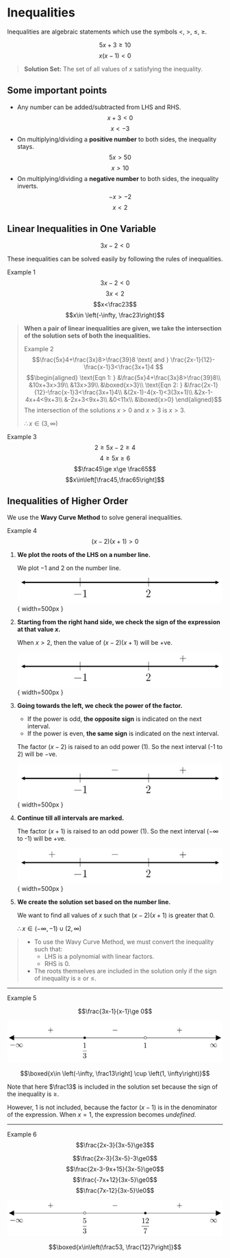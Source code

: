 # **Inequalities**

Inequalities are algebraic statements which use the symbols $<$, $>$, $\le$, $\ge$.

$$5x+3\ge 10$$
$$x(x-1)<0$$

> **Solution Set:** The set of all values of $x$ satisfying the inequality.

## Some important points
- Any number can be added/subtracted from LHS and RHS.
    $$x+3<0$$
    $$x<-3\tag{subtract $3$}$$
- On multiplying/dividing a **positive number** to both sides, the inequality stays.
    $$5x>50$$
    $$x>10\tag{divide $5$}$$
- On multiplying/dividing a **negative number** to both sides, the inequality inverts.
    $$-x>-2$$
    $$x<2\tag{multiply $-1$}$$


## Linear Inequalities in One Variable

$$3x-2<0$$

These inequalities can be solved easily by following the rules of inequalities.

Example 1
$$3x-2<0$$
$$3x<2$$
$$x<\frac23$$
$$x\in \left(-\infty, \frac23\right)$$

> **When a pair of linear inequalities are given, we take the intersection of the solution sets of both the inequalities.**
> 
> Example 2
> $$\frac{5x}4+\frac{3x}8>\frac{39}8 \text{ and } \frac{2x-1}{12}-\frac{x-1}3<\frac{3x+1}4 $$
> $$\begin{aligned}
> \text{Eqn 1: } &\frac{5x}4+\frac{3x}8>\frac{39}8\\
> &10x+3x>39\\
> &13x>39\\
> &\boxed{x>3}\\
> \text{Eqn 2: } &\frac{2x-1}{12}-\frac{x-1}3<\frac{3x+1}4\\
> &(2x-1)-4(x-1)<3(3x+1)\\
> &2x-1-4x+4<9x+3\\
> &-2x+3<9x+3\\
> &0<11x\\
> &\boxed{x>0}
> \end{aligned}$$
> The intersection of the solutions $x>0$ and $x>3$ is $x>3$.
> 
> $\therefore x\in (3,\infty)$

Example 3
$$2\ge 5x-2\ge 4$$
$$4\ge 5x\ge 6$$
$$\frac45\ge x\ge \frac65$$
$$x\in\left[\frac45,\frac65\right]$$

## Inequalities of Higher Order

We use the **Wavy Curve Method** to solve general inequalities.

Example 4
$$(x-2)(x+1)>0$$


1. **We plot the roots of the LHS on a number line.**
   
   We plot $-1$ and $2$ on the number line.

   ![](/images/2022-06-02-13-30-30.png){ width=500px }

2. **Starting from the right hand side, we check the sign of the expression at that value $x$.**

    When $x>2$, then the value of $(x-2)(x+1)$ will be $+\mathrm{ve}$.

    ![](/images/2022-06-02-13-30-07.png){ width=500px }

3. **Going towards the left, we check the power of the factor.**
     - If the power is odd, **the opposite sign** is indicated on the next interval.
     - If the power is even, **the same sign** is indicated on the next interval.
  
   The factor $(x-2)$ is raised to an odd power ($1$). So the next interval (-1 to 2) will be $-\mathrm{ve}$.

   ![](/images/2022-06-02-13-29-54.png){ width=500px }

4. **Continue till all intervals are marked.**

   The factor $(x+1)$ is raised to an odd power ($1$). So the next interval ($-\infty$ to -1) will be $+\mathrm{ve}$.

    ![](/images/2022-06-02-13-28-57.png){ width=500px }

5. **We create the solution set based on the number line.**

   We want to find all values of $x$ such that $(x-2)(x+1)$ is greater that $0$.

   $\therefore x\in(-\infty, -1)\cup(2, \infty)$

> - To use the Wavy Curve Method, we must convert the inequality such that:
>   - LHS is a polynomial with linear factors.
>   - RHS is 0.
> - The roots themselves are included in the solution only if the sign of inequality is $\ge$ or $\le$.

******

Example 5

$$\frac{3x-1}{x-1}\ge 0$$

![](/images/2022-06-02-14-31-02.png)

$$\boxed{x\in \left(-\infty, \frac13\right] \cup \left(1, \infty\right)}$$

Note that here $\frac13$ is included in the solution set because the sign of the inequality is $\ge$.

However, $1$ is not included, because the factor $(x-1)$ is in the denominator of the expression. When $x=1$, the expression becomes *undefined*.


*****

Example 6
$$\frac{2x-3}{3x-5}\ge3$$

$$\frac{2x-3}{3x-5}-3\ge0$$
$$\frac{2x-3-9x+15}{3x-5}\ge0$$
$$\frac{-7x+12}{3x-5}\ge0$$
$$\frac{7x-12}{3x-5}\le0$$

![](/images/2022-06-02-14-51-38.png)

$$\boxed{x\in\left(\frac53, \frac{12}7\right]}$$